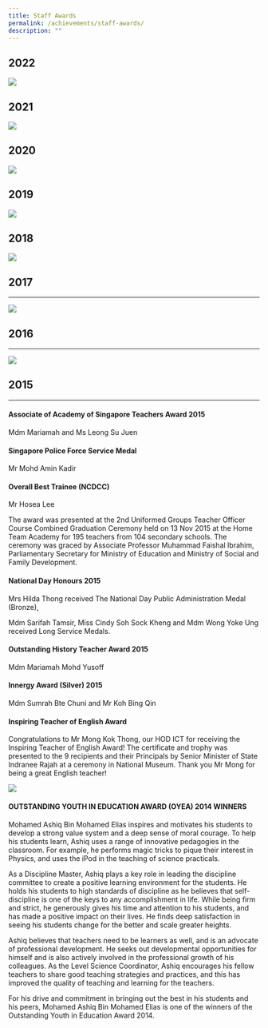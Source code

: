```yaml
---
title: Staff Awards
permalink: /achievements/staff-awards/
description: ""
---
```

## 2022
![](/images/Achievements/Staff%20Accolades/2022_staff%20accolades.png)

## 2021
![](/images/2021staff.png)

## 2020

![](/images/2020staff.png)

## 2019

![](/images/2019staff.png)

## 2018

![](/images/2018staff.png)

## 2017
----
![](/images/2017staff.png)

## 2016
----
![](/images/2016staff.png)

## 2015
----

#### **Associate of Academy of Singapore Teachers Award 2015**

Mdm Mariamah and Ms Leong Su Juen

  

#### **Singapore Police Force Service Medal**

Mr Mohd Amin Kadir

  

#### **Overall Best Trainee (NCDCC)**

Mr Hosea Lee 

The award was presented at the 2nd Uniformed Groups Teacher Officer Course Combined Graduation Ceremony held on 13 Nov 2015 at the Home Team Academy for 195 teachers from 104 secondary schools. The ceremony was graced by Associate Professor Muhammad Faishal Ibrahim, Parliamentary Secretary for Ministry of Education and Ministry of Social and Family Development. 

#### **National Day Honours 2015**

Mrs Hilda Thong received The National Day Public Administration Medal (Bronze),

Mdm Sarifah Tamsir, Miss Cindy Soh Sock Kheng and Mdm Wong Yoke Ung received Long Service Medals. 

#### **Outstanding History Teacher Award 2015**

Mdm Mariamah Mohd Yusoff

#### **Innergy Award (Silver) 2015**

Mdm Sumrah Bte Chuni and Mr Koh Bing Qin

#### **Inspiring Teacher of English Award**

Congratulations to Mr Mong Kok Thong, our HOD ICT for receiving the Inspiring Teacher of English Award! The certificate and trophy was presented to the 9 recipients and their Principals by Senior Minister of State Indranee Rajah at a ceremony in National Museum. Thank you Mr Mong for being a great English teacher!

![](/images/mr%20mong.jpg)

#### OUTSTANDING YOUTH IN EDUCATION AWARD (OYEA) 2014 WINNERS

Mohamed Ashiq Bin Mohamed Elias inspires and motivates his students to develop a strong value system and a deep sense of moral courage. To help his students learn, Ashiq uses a range of innovative pedagogies in the classroom. For example, he performs magic tricks to pique their interest in Physics, and uses the iPod in the teaching of science practicals.

  

As a Discipline Master, Ashiq plays a key role in leading the discipline committee to create a positive learning environment for the students. He holds his students to high standards of discipline as he believes that self-discipline is one of the keys to any accomplishment in life. While being firm and strict, he generously gives his time and attention to his students, and has made a positive impact on their lives. He finds deep satisfaction in seeing his students change for the better and scale greater heights.

  

Ashiq believes that teachers need to be learners as well, and is an advocate of professional development. He seeks out developmental opportunities for himself and is also actively involved in the professional growth of his colleagues. As the Level Science Coordinator, Ashiq encourages his fellow teachers to share good teaching strategies and practices, and this has improved the quality of teaching and learning for the teachers. 

  

For his drive and commitment in bringing out the best in his students and his peers, Mohamed Ashiq Bin Mohamed Elias is one of the winners of the Outstanding Youth in Education Award 2014.